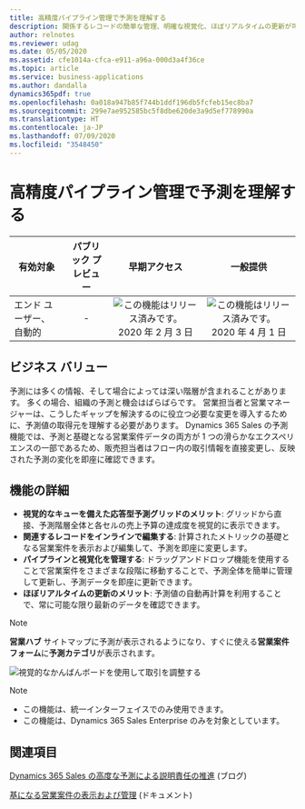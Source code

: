 ```yaml
---
title: 高精度パイプライン管理で予測を理解する
description: 関係するレコードの簡単な管理、明確な視覚化、ほぼリアルタイムの更新が可能であり、これによって予測精度が向上します。
author: relnotes
ms.reviewer: udag
ms.date: 05/05/2020
ms.assetid: cfe1014a-cfca-e911-a96a-000d3a4f36ce
ms.topic: article
ms.service: business-applications
ms.author: dandalla
dynamics365pdf: true
ms.openlocfilehash: 0a018a947b85f744b1ddf196db5fcfeb15ec8ba7
ms.sourcegitcommit: 299e7ae952585bc5f8dbe620de3a9d5ef778990a
ms.translationtype: HT
ms.contentlocale: ja-JP
ms.lasthandoff: 07/09/2020
ms.locfileid: "3548450"
---
```

# <a name="understand-forecasts-with-precision-pipeline-management"></a>高精度パイプライン管理で予測を理解する


| 有効対象    |  パブリック プレビュー | 早期アクセス | 一般提供 | 
| ---------- | :----------: |:----------: |:----------: |
|エンド ユーザー、自動的|-|![この機能はリリース済みです。](/dynamics365-release-plan/media/green-checkmark.png "この機能はリリース済みです。") 2020 年 2 月 3 日| ![この機能はリリース済みです。](/dynamics365-release-plan/media/green-checkmark.png "この機能はリリース済みです。") 2020 年 4 月 1 日|


## <a name="business-value"></a>ビジネス バリュー
<!-- bv start -->
予測には多くの情報、そして場合によっては深い階層が含まれることがあります。 多くの場合、組織の予測と機会はばらばらです。 営業担当者と営業マネージャーは、こうしたギャップを解決するのに役立つ必要な変更を導入するために、予測値の取得元を理解する必要があります。 Dynamics 365 Sales の予測機能では、予測と基礎となる営業案件データの両方が 1 つの滑らかなエクスペリエンスの一部であるため、販売担当者はフロー内の取引情報を直接変更し、反映された予測の変化を即座に確認できます。
<!-- bv end -->



## <a name="feature-details"></a>機能の詳細
<!--feature detail start -->
- **視覚的なキューを備えた応答型予測グリッドのメリット**: グリッドから直接、予測階層全体と各セルの売上予算の達成度を視覚的に表示できます。
- **関連するレコードをインラインで編集する**: 計算されたメトリックの基礎となる営業案件を表示および編集して、予測を即座に変更します。
- **パイプラインと視覚化を管理する**: ドラッグアンドドロップ機能を使用することで営業案件をさまざまな段階に移動することで、予測全体を簡単に管理して更新し、予測データを即座に更新できます。
- **ほぼリアルタイムの更新のメリット**: 予測値の自動再計算を利用することで、常に可能な限り最新のデータを確認できます。

> [!NOTE]
> **営業ハブ** サイトマップに予測が表示されるようになり、すぐに使える**営業案件フォーム**に**予測カテゴリ**が表示されます。
<!--feature detail end -->

![視覚的なかんばんボードを使用して取引を調整する](media/forecasting_kanban.png "視覚的なかんばんボードを使用して取引を調整する")
<!-- Picture 1 -->

> [!NOTE]
> - この機能は、統一インターフェイスでのみ使用できます。 
> - この機能は、Dynamics 365 Sales Enterprise のみを対象としています。







## <a name="see-also"></a>関連項目

<!--blog start-->
[Dynamics 365 Sales の高度な予測による説明責任の推進](https://aka.ms/forecasting.blog) (ブログ)
<!--blog end-->

<!--docs start-->
[基になる営業案件の表示および管理](https://docs.microsoft.com/dynamics365/sales-enterprise/view-and-manage-underlying-opportunities) (ドキュメント)
<!--docs end-->
